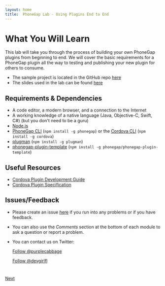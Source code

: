 ```yaml
---
layout: home
title:  PhoneGap Lab - Using Plugins End to End
---
```


# What You Will Learn

This lab will take you through the process of building your own PhoneGap plugins from beginning to end. We will cover
the basic requirements for a PhoneGap plugin all the way to testing and publishing your new plugin for others to consume.

- The sample project is located in the GitHub repo [here](https://github.com/phonegap/workshop-plugins)
- The slides used in the lab can be found [here](https://github.com/phonegap/workshop-plugins/blob/master/1189-PhoneGapPlugins.pdf)

<!--TODO: Add slides link in above-->

## Requirements & Dependencies

<!--TODO: Specific versions listed below? Node? -->

- A code editor, a modern browser, and a connection to the Internet
- A working knowledge of a native language (Java, Objective-C, Swift, C#) (but you don't need to be a guru)
- [Node.js](https://nodejs.org/)
- [PhoneGap CLI](https://www.npmjs.com/package/phonegap) (`npm install -g phonegap`) or the [Cordova CLI](https://www.npmjs.com/package/cordova-cli) (`npm install -g cordova`)
- [plugman](https://www.npmjs.com/package/plugman) (`npm install -g plugman`)
- [phonegap-plugin-template](https://github.com/phonegap/phonegap-plugin-template) (`npm install -g phonegap/phonegap-plugin-template`)

## Useful Resources

- [Cordova Plugin Development Guide](https://cordova.apache.org/docs/en/latest/guide/hybrid/plugins/)
- [Cordova Plugin Specification](https://cordova.apache.org/docs/en/latest/plugin_ref/spec.html)

## Issues/Feedback

- Please create an issue [here](https://github.com/phonegap/workshop-plugins/issues) if you run into any problems or if you have feedback.

- You can also use the _Comments_ section at the bottom of each module to ask a question or report a problem.

- You can contact us on Twitter:

    <a href="https://twitter.com/purplecabbage" class="twitter-follow-button" data-show-count="true"
    data-size="large" data-lang="en">Follow
    @purplecabbage</a>
    <script>!function(d,s,id){var js,fjs=d.getElementsByTagName(s)[0];if(!d.getElementById(id)){js=d.createElement(s);js.id=id;js.src="//platform.twitter.com/widgets.js";fjs.parentNode.insertBefore(js,fjs);}}(document,"script","twitter-wjs");</script>

    <a href="https://twitter.com/devgirlfl" class="twitter-follow-button" data-show-count="true"
    data-size="large" data-lang="en">Follow
    @devgirlfl</a>
    <script>!function(d,s,id){var js,fjs=d.getElementsByTagName(s)[0];if(!d.getElementById(id)){js=d.createElement(s);js.id=id;js.src="//platform.twitter.com/widgets.js";fjs.parentNode.insertBefore(js,fjs);}}(document,"script","twitter-wjs");</script>

<div class="row" style="margin-top:40px;">
<div class="col-sm-12">
<a href="lesson1.html" class="btn btn-default pull-right">Next <i class="glyphicon
glyphicon-chevron-right"></i></a>
</div>
</div>

<script>
  (function(i,s,o,g,r,a,m){i['GoogleAnalyticsObject']=r;i[r]=i[r]||function(){
  (i[r].q=i[r].q||[]).push(arguments)},i[r].l=1*new Date();a=s.createElement(o),
  m=s.getElementsByTagName(o)[0];a.async=1;a.src=g;m.parentNode.insertBefore(a,m)
  })(window,document,'script','//www.google-analytics.com/analytics.js','ga');

  ga('create', 'UA-72845162-1', 'auto');
  ga('send', 'pageview');

</script>
